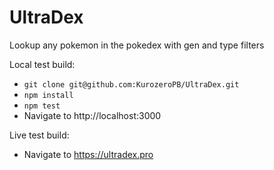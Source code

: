 # UltraDex
Lookup any pokemon in the pokedex with gen and type filters

Local test build:
- `git clone git@github.com:KurozeroPB/UltraDex.git`
- `npm install`
- `npm test`
- Navigate to http://localhost:3000

Live test build:
- Navigate to https://ultradex.pro